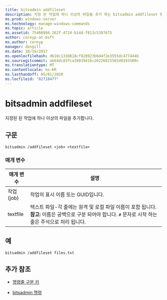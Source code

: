 ```yaml
---
title: bitsadmin addfileset
description: 지정 된 작업에 하나 이상의 파일을 추가 하는 bitsadmin addfileset 명령에 대 한 참조 항목입니다.
ms.prod: windows-server
ms.technology: manage-windows-commands
ms.topic: article
ms.assetid: 75466994-262f-4724-b14d-f813c5397675
author: coreyp-at-msft
ms.author: coreyp
manager: dongill
ms.date: 10/16/2017
ms.openlocfilehash: d610c1330818cf820923b6d4f2e3555dc477444b
ms.sourcegitcommit: ab64dc83fca28039416c26226815502d0193500c
ms.translationtype: MT
ms.contentlocale: ko-KR
ms.lasthandoff: 05/01/2020
ms.locfileid: "82718477"
---
```

# <a name="bitsadmin-addfileset"></a>bitsadmin addfileset

지정된 된 작업에 하나 이상의 파일을 추가합니다.

## <a name="syntax"></a>구문

```
bitsadmin /addfileset <job> <textfile>
```

### <a name="parameters"></a>매개 변수

| 매개 변수 | 설명 |
| --------- | ----------- |
| 작업(job) | 작업의 표시 이름 또는 GUID입니다. |
| textfile | 텍스트 파일-각 줄에는 원격 및 로컬 파일 이름이 포함 됩니다. **참고:** 이름은 공백으로 구분 되어야 합니다. `#` 문자로 시작 하는 줄은 주석으로 처리 됩니다. |

## <a name="examples"></a>예

```
bitsadmin /addfileset files.txt
```

## <a name="additional-references"></a>추가 참조

- [명령줄 구문 키](command-line-syntax-key.md)

- [bitsadmin 명령](bitsadmin.md)
